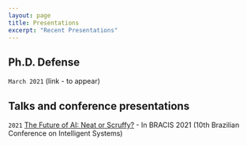 ```yaml
---
layout: page
title: Presentations
excerpt: "Recent Presentations"
---
```


## Ph.D. Defense 

`March 2021`
(link - to appear)


## Talks and conference presentations

`2021` 
[The Future of AI: Neat or Scruffy?](https://underline.io/events/244/sessions/9190/lecture/41468-the-future-of-ai-neat-or-scruffyquestion) - In BRACIS 2021 (10th Brazilian Conference on Intelligent Systems)


